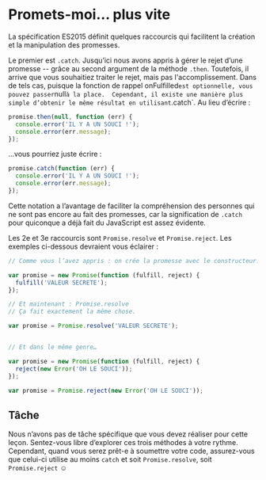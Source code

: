 # Promets-moi… plus vite

La spécification ES2015 définit quelques raccourcis qui facilitent la
création et la manipulation des promesses.

Le premier est `.catch`.  Jusqu’ici nous avons appris à gérer le rejet
d’une promesse -- grâce au second argument de la méthode `.then`.  Toutefois,
il arrive que vous souhaitiez traiter le rejet, mais pas l'accomplissement.
Dans de tels cas, puisque la fonction de rappel onFulfilled` est
optionnelle, vous pouvez passer `null` à la place.  Cependant, il existe une
manière plus simple d’obtenir le même résultat en utilisant `.catch`.  Au
lieu d’écrire :

```js
promise.then(null, function (err) {
  console.error('IL Y A UN SOUCI !');
  console.error(err.message);
});
```

…vous pourriez juste écrire :

```js
promise.catch(function (err) {
  console.error('IL Y A UN SOUCI !');
  console.error(err.message);
});
```

Cette notation a l’avantage de faciliter la compréhension des personnes
qui ne sont pas encore au fait des promesses, car la signification de
`.catch` pour quiconque a déjà fait du JavaScript est assez évidente.

Les 2e et 3e raccourcis sont `Promise.resolve` et `Promise.reject`.
Les exemples ci-dessous devraient vous éclairer :

```js
// Comme vous l’avez appris : on crée la promesse avec le constructeur.

var promise = new Promise(function (fulfill, reject) {
  fulfill('VALEUR SECRETE');
});

// Et maintenant : Promise.resolve
// Ça fait exactement la même chose.

var promise = Promise.resolve('VALEUR SECRETE');


// Et dans le même genre…

var promise = new Promise(function (fulfill, reject) {
  reject(new Error('OH LE SOUCI'));
});

var promise = Promise.reject(new Error('OH LE SOUCI'));
```

## Tâche

Nous n’avons pas de tâche spécifique que vous devez réaliser pour cette
leçon.  Sentez-vous libre d’explorer ces trois méthodes à votre rythme.
Cependant, quand vous serez prêt-e à soumettre votre code, assurez-vous
que celui-ci utilise au moins `catch` et soit `Promise.resolve`, soit
`Promise.reject` ☺
